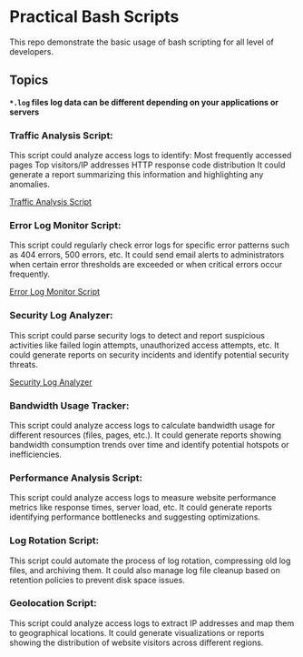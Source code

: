 # Practical Bash Scripts

This repo demonstrate the basic usage of bash scripting for all level of developers. 

## Topics

**`*.log` files log data can be different depending on your applications or servers**

### Traffic Analysis Script:

This script could analyze access logs to identify:
Most frequently accessed pages
Top visitors/IP addresses
HTTP response code distribution
It could generate a report summarizing this information and highlighting any anomalies.

[Traffic Analysis Script](./traffic-analysis-script/script.sh)

### Error Log Monitor Script:

This script could regularly check error logs for specific error patterns such as 404 errors, 500 errors, etc.
It could send email alerts to administrators when certain error thresholds are exceeded or when critical errors occur frequently.


[Error Log Monitor Script](./error-log-monitor-script/script.sh)

### Security Log Analyzer:

This script could parse security logs to detect and report suspicious activities like failed login attempts, unauthorized access attempts, etc.
It could generate reports on security incidents and identify potential security threats.

[Security Log Analyzer](./security-log-analyzer-script/script.sh)


### Bandwidth Usage Tracker:

This script could analyze access logs to calculate bandwidth usage for different resources (files, pages, etc.).
It could generate reports showing bandwidth consumption trends over time and identify potential hotspots or inefficiencies.


### Performance Analysis Script:

This script could analyze access logs to measure website performance metrics like response times, server load, etc.
It could generate reports identifying performance bottlenecks and suggesting optimizations.


### Log Rotation Script:

This script could automate the process of log rotation, compressing old log files, and archiving them.
It could also manage log file cleanup based on retention policies to prevent disk space issues.


### Geolocation Script:

This script could analyze access logs to extract IP addresses and map them to geographical locations.
It could generate visualizations or reports showing the distribution of website visitors across different regions.